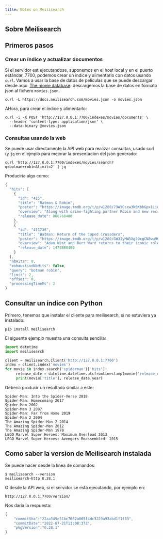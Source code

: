 ```yaml
---
title: Notes on Meilisearch
---
```


## Sobre Meilisearch

## Primeros pasos

### Crear un índice y actualizar documentos

Si el servidor est ejecutandose, suponemos en el host local y en el puerto
estándar, $7700$, podemos crear un indice y alimentarlo con datos usando `curl`.
Vamos a usar la base de datos de películas que se puede descargar
desde aquí: [The movie
database](https://www.notion.so/meilisearch/A-movies-dataset-to-test-Meili-1cbf7c9cfa4247249c40edfa22d7ca87#b5ae399b81834705ba5420ac70358a65). descargemos la base de datos en formato json al fichero `movies.json`.

```shell
curl -L https://docs.meilisearch.com/movies.json -o movies.json
```

AHora, para crear el índice y alimentarlo:

```shell
curl -i -X POST 'http://127.0.0.1:7700/indexes/movies/documents' \
  --header 'content-type: application/json' \
  --data-binary @movies.json
```

### Consultas usando la web

Se puede usar directamente la API web para realizar consultas, usado curl (y `jq` en el ejmplo para mejorar la presentacion del json generado:

```shell
curl 'http://127.0.0.1:7700/indexes/movies/search?q=botman+robin&limit=2' | jq
```

Produciría algo como:

```js
{
  "hits": [
    {
      "id": "415",
      "title": "Batman & Robin",
      "poster": "https://image.tmdb.org/t/p/w1280/79AYCcxw3kSKbhGpx1LiqaCAbwo.jpg",
      "overview": "Along with crime-fighting partner Robin and new recruit Batgirl, Batman battles the dual threat of frosty genius Mr. Freeze and homicidal horticulturalist Poison Ivy. Freeze plans to put Gotham City on ice, while Ivy tries to drive a wedge between the dynamic duo.",
      "release_date": 866768400
    },
    {
      "id": "411736",
      "title": "Batman: Return of the Caped Crusaders",
      "poster": "https://image.tmdb.org/t/p/w1280/GW3IyMW5Xgl0cgCN8wu96IlNpD.jpg",
      "overview": "Adam West and Burt Ward returns to their iconic roles of Batman and Robin. Featuring the voices of Adam West, Burt Ward, and Julie Newmar, the film sees the superheroes going up against classic villains like The Joker, The Riddler, The Penguin and Catwoman, both in Gotham City… and in space.",
      "release_date": 1475888400
    }
  ],
  "nbHits": 8,
  "exhaustiveNbHits": false,
  "query": "botman robin",
  "limit": 2,
  "offset": 0,
  "processingTimeMs": 2
}
```

## Consultar un índice con Python

Primero, tenemos que instalar el cliente para meilisearch, si no estuviera ya
instalado:

```shell
pip install meilisearch
```

El siguente ejemplo muestra una consulta sencilla:

```python
import datetime
import meilisearch

client = meilisearch.Client('http://127.0.0.1:7700')
index = client.index('movies')
for movie in index.search('spiderman')['hits']:
     release_date = datetime.datetime.utcfromtimestamp(movie['release_date'])
     print(movie['title'], release_date.year)
```
Debería producir un resultado similar a este:

```
Spider-Man: Into the Spider-Verse 2018
Spider-Man: Homecoming 2017
Spider-Man 2002
Spider-Man 3 2007
Spider-Man: Far from Home 2019
Spider-Man 2 2004
The Amazing Spider-Man 2 2014
The Amazing Spider-Man 2012
The Amazing Spider-Man 1978
LEGO Marvel Super Heroes: Maximum Overload 2013
LEGO Marvel Super Heroes: Avengers Reassembled! 2015
```


## Como saber la version de Meilisearch instalada

Se puede hacer desde la línea de comandos:

```shell
$ meilisearch --version
meilisearch-http 0.28.1
```

O desde la API web, si el servidor se está ejecutando, por ejemplo en:

    http://127.0.0.1:7700/version/

Nos daría la respuesta:

```js
{
    "commitSha":"22aa349e31bc7662a065f4dc3229a93abd1f1f33",
    "commitDate":"2022-07-21T11:08:37Z",
    "pkgVersion":"0.28.1"
}
```
